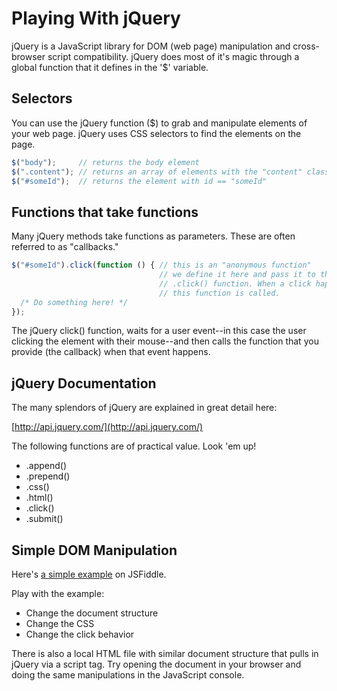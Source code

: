 # Playing With jQuery

jQuery is a JavaScript library for DOM (web page) manipulation and
cross-browser script compatibility. jQuery does most of it's magic
through a global function that it defines in the '$' variable.

## Selectors

You can use the jQuery function ($) to grab and manipulate elements of
your web page. jQuery uses CSS selectors to find the elements on the
page.

```javascript
$("body");     // returns the body element
$(".content"); // returns an array of elements with the "content" class
$("#someId");  // returns the element with id == "someId"
```

## Functions that take functions

Many jQuery methods take functions as parameters. These are often
referred to as "callbacks."

```javascript
$("#someId").click(function () { // this is an "anonymous function"
                                 // we define it here and pass it to the
                                 // .click() function. When a click happens,
                                 // this function is called.
  /* Do something here! */
});
```

The jQuery click() function, waits for a user event--in this case the
user clicking the element with their mouse--and then calls the
function that you provide (the callback) when that event happens.

## jQuery Documentation

The many splendors of jQuery are explained in great detail here:

[http://api.jquery.com/](http://api.jquery.com/)

The following functions are of practical value. Look 'em up!

* .append()
* .prepend()
* .css()
* .html()
* .click()
* .submit()

## Simple DOM Manipulation

Here's [a simple example](http://jsfiddle.net/wstfe20a/) on JSFiddle.

Play with the example:

* Change the document structure
* Change the CSS
* Change the click behavior

There is also a local HTML file with similar document structure that
pulls in jQuery via a script tag. Try opening the document in your
browser and doing the same manipulations in the JavaScript console.
